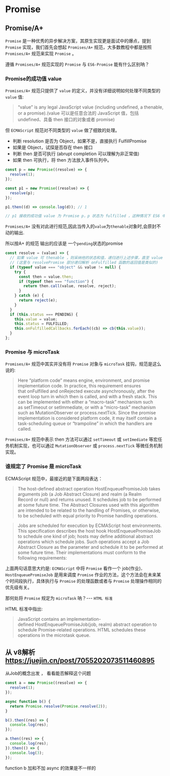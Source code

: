 # Promise

## Promise/A+

`Promise` 是一种优秀的异步解决方案，其原生实现更是面试中的爆点，提到 `Promise` 实现，我们首先会想起 `Promises/A+` 规范，大多数教程中都是按照 `Promises/A+` 规范来实现 `Promise` 。

遵循 `Promises/A+` 规范实现的 `Promise` 与 `ES6-Promise` 能有什么区别呐？

### Promise的成功值 value

`Promises/A+` 规范只提供了 `value` 的定义，并没有详细说明如何处理不同类型的 `value` 值:

> “value” is any legal JavaScript value (including undefined, a thenable, or a promise).(value 可以是任意合法的 JavaScript 值，包括 undefined、具备 then 接口的对象或者 promise)

但 `ECMAScript` 规范对不同类型的 `value` 做了细致的处理。

- 判断 resolution 是否为 Object，如果不是，直接执行 FulfillPromise
- 如果是 Object，试探是否存在 then 接口
- 判断 then 是否可执行 (abrupt completion 可以理解为非正常值)
- 如果 then 可执行，将 then 方法放入事件队列中。

```javascript
const p = new Promise((resolve) => {
  resolve(1);
});

const p1 = new Promise((resolve) => {
  resolve(p);
});

p1.then((d) => console.log(d)); // 1

// p1 接收的成功值 value 为 Promise p，p 状态为 fulfilled ，这种情况下 ES6 中会采取 p 的状态及 value，因此最终打印 1。
```

`Promises/A+` 没有对此进行规范,因此当传入的`value`为`thenable`对象时,会原封不动的输出.

所以按A+ 的规范 输出的应该是 一个`pending`状态的promise

```javascript
const resolve = (value) => {
  // 如果 value 可 thenable ，则采纳他的状态和值，递归进行上述步骤，直至 value 不可 thenable。
  // (这里与 resolvePromise 部分递归解析 onFulfilled 函数的返回值是类似的)
  if (typeof value === "object" && value != null) {
    try {
      const then = value.then;
      if (typeof then === "function") {
        return then.call(value, resolve, reject);
      }
    } catch (e) {
      return reject(e);
    }
  }
  if (this.status === PENDING) {
    this.value = value;
    this.status = FULFILLED;
    this.onFulfilledCallbacks.forEach((cb) => cb(this.value));
  }
};
```

### Promise 与 microTask

`Promises/A+` 规范中其实并没有将 `Promise` 对象与 `microTask` 挂钩，规范是这么说的:

> Here “platform code” means engine, environment, and promise implementation code. In practice, this requirement ensures that onFulfilled and onRejected execute asynchronously, after the event loop turn in which then is called, and with a fresh stack. This can be implemented with either a “macro-task” mechanism such as setTimeout or setImmediate, or with a “micro-task” mechanism such as MutationObserver or process.nextTick. Since the promise implementation is considered platform code, it may itself contain a task-scheduling queue or “trampoline” in which the handlers are called.

`Promises/A+` 规范中表示 then 方法可以通过 `setTimeout` 或 `setImediate` 等宏任务机制实现，也可以通过 `MutationObserver` 或 `process.nextTick` 等微任务机制实现。

### 谁规定了 Promise 是 microTask

ECMAScript 规范中，最接近的是下面两段表达：

> The host-defined abstract operation HostEnqueuePromiseJob takes arguments job (a Job Abstract Closure) and realm (a Realm Record or null) and returns unused. It schedules job to be performed at some future time. The Abstract Closures used with this algorithm are intended to be related to the handling of Promises, or otherwise, to be scheduled with equal priority to Promise handling operations.

> Jobs are scheduled for execution by ECMAScript host environments. This specification describes the host hook HostEnqueuePromiseJob to schedule one kind of job; hosts may define additional abstract operations which schedule jobs. Such operations accept a Job Abstract Closure as the parameter and schedule it to be performed at some future time. Their implementations must conform to the following requirements:

上面两句话意思大约是: `ECMAScript` 中将 `Promise` 看作一个 job(作业)`，HostEnqueuePromiseJob` 是用来调度 `Promise` 作业的方法，这个方法会在未来某个时间段执行，具体执行与 `Promise` 的处理函数或者与 `Promise` 处理操作相同的优先级有关。

那何处将 `Promise` 规定为 `microTask` 呐？--- `HTML 标准`

HTML 标准中指出:

> JavaScript contains an implementation-defined HostEnqueuePromiseJob(job, realm) abstract operation to schedule Promise-related operations. HTML schedules these operations in the microtask queue.

## 从 v8解析 https://juejin.cn/post/7055202073511460895

从Job的概念出发 ， 看看能否解释这个问题

```js
const a = new Promise((resolve) => {
  resolve(1);
});

async function b() {
  return Promise.resolve(Promise.resolve(2));
}

b().then((res) => {
  console.log(res);
});

a.then((res) => {
  console.log(res);
}).then(() => {
  console.log(3);
});
```

function b 加和不加 async 的效果是不一样的
